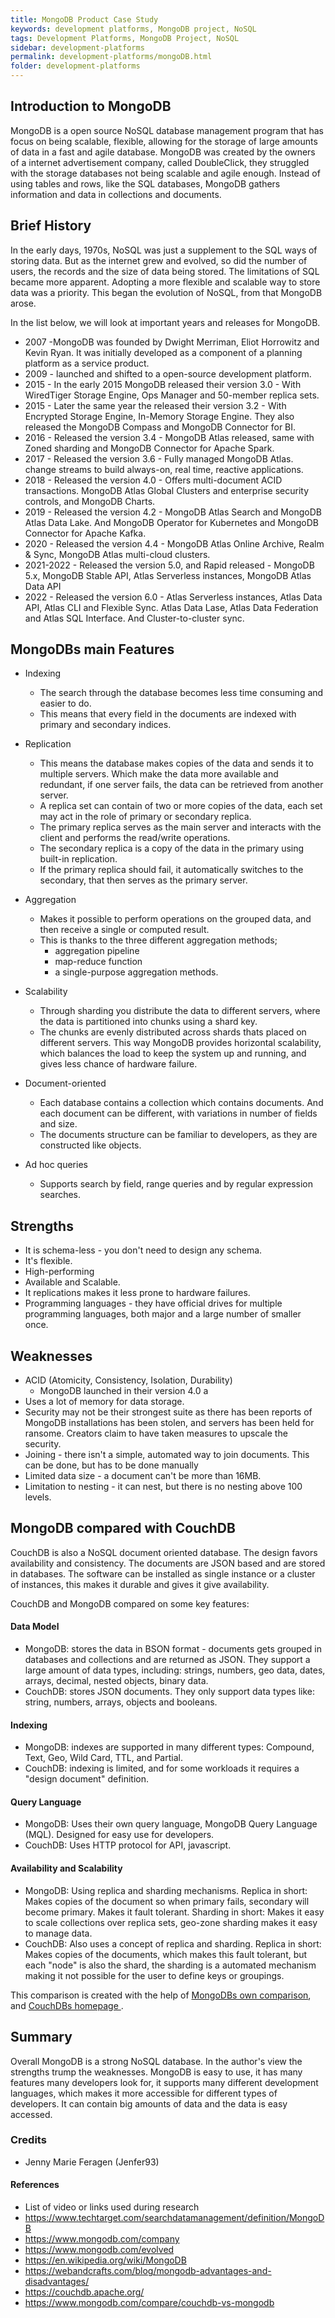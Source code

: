 ```yaml
---
title: MongoDB Product Case Study
keywords: development platforms, MongoDB project, NoSQL
tags: Development Platforms, MongoDB Project, NoSQL
sidebar: development-platforms
permalink: development-platforms/mongoDB.html
folder: development-platforms
---
```


## Introduction to MongoDB

MongoDB is a open source NoSQL database management program that has focus on being scalable, flexible, allowing for the storage of large amounts of data in a fast and agile database.
MongoDB was created by the owners of a internet advertisement company, called DoubleClick, they struggled with the storage databases not being scalable and agile enough.
Instead of using tables and rows, like the SQL databases, MongoDB gathers information and data in collections and documents.

## Brief History

In the early days, 1970s, NoSQL was just a supplement to the SQL ways of storing data. But as the internet grew and evolved, so did the number of users, the records and the size of data being stored.
The limitations of SQL became more apparent. Adopting a more flexible and scalable way to store data was a priority. This began the evolution of NoSQL, from that MongoDB arose.

In the list below, we will look at important years and releases for MongoDB.

- 2007 -MongoDB was founded by Dwight Merriman, Eliot Horrowitz and Kevin Ryan. It was initially developed as a component of a planning platform as a service product.
- 2009 - launched and shifted to a open-source development platform.
- 2015 - In the early 2015 MongoDB released their version 3.0 - With WiredTiger Storage Engine, Ops Manager and 50-member replica sets.
- 2015 - Later the same year the released their version 3.2 - With Encrypted Storage Engine, In-Memory Storage Engine. They also released the MongoDB Compass and MongoDB Connector for BI.
- 2016 - Released the version 3.4 - MongoDB Atlas released, same with Zoned sharding and MongoDB Connector for Apache Spark.
- 2017 - Released the version 3.6 - Fully managed MongoDB Atlas. change streams to build always-on, real time, reactive applications.
- 2018 - Released the version 4.0 - Offers multi-document ACID transactions. MongoDB Atlas Global Clusters and enterprise security controls, and MongoDB Charts.
- 2019 - Released the version 4.2 - MongoDB Atlas Search and MongoDB Atlas Data Lake. And MongoDB Operator for Kubernetes and MongoDB Connector for Apache Kafka.
- 2020 - Released the version 4.4 - MongoDB Atlas Online Archive, Realm & Sync, MongoDB Atlas multi-cloud clusters.
- 2021-2022 - Released the version 5.0, and Rapid released - MongoDB 5.x, MongoDB Stable API, Atlas Serverless instances, MongoDB Atlas Data API
- 2022 - Released the version 6.0 - Atlas Serverless instances, Atlas Data API, Atlas CLI and Flexible Sync. Atlas Data Lase, Atlas Data Federation and Atlas SQL Interface. And Cluster-to-cluster sync.

## MongoDBs main Features

- Indexing

  - The search through the database becomes less time consuming and easier to do.
  - This means that every field in the documents are indexed with primary and secondary indices.

- Replication

  - This means the database makes copies of the data and sends it to multiple servers. Which make the data more available and redundant, if one server fails, the data can be retrieved from another server.
  - A replica set can contain of two or more copies of the data, each set may act in the role of primary or secondary replica.
  - The primary replica serves as the main server and interacts with the client and performs the read/write operations.
  - The secondary replica is a copy of the data in the primary using built-in replication.
  - If the primary replica should fail, it automatically switches to the secondary, that then serves as the primary server.

- Aggregation

  - Makes it possible to perform operations on the grouped data, and then receive a single or computed result.
  - This is thanks to the three different aggregation methods;
    - aggregation pipeline
    - map-reduce function
    - a single-purpose aggregation methods.

- Scalability

  - Through sharding you distribute the data to different servers, where the data is partitioned into chunks using a shard key.
  - The chunks are evenly distributed across shards thats placed on different servers.
    This way MongoDB provides horizontal scalability, which balances the load to keep the system up and running, and gives less chance of hardware failure.

- Document-oriented

  - Each database contains a collection which contains documents. And each document can be different, with variations in number of fields and size.
  - The documents structure can be familiar to developers, as they are constructed like objects.

- Ad hoc queries
  - Supports search by field, range queries and by regular expression searches.

## Strengths

- It is schema-less - you don't need to design any schema.
- It's flexible.
- High-performing
- Available and Scalable.
- It replications makes it less prone to hardware failures.
- Programming languages - they have official drives for multiple programming languages, both major and a large number of smaller once.

## Weaknesses

- ACID (Atomicity, Consistency, Isolation, Durability)
  - MongoDB launched in their version 4.0 a
- Uses a lot of memory for data storage.
- Security may not be their strongest suite as there has been reports of MongoDB installations has been stolen, and servers has been held for ransome. Creators claim to have taken measures to upscale the security.
- Joining - there isn't a simple, automated way to join documents. This can be done, but has to be done manually
- Limited data size - a document can't be more than 16MB.
- Limitation to nesting - it can nest, but there is no nesting above 100 levels.

## MongoDB compared with CouchDB

CouchDB is also a NoSQL document oriented database. The design favors availability and consistency. The documents are JSON based and are stored in databases. The software can be installed as single instance or a cluster of instances, this makes it durable and gives it give availability.

CouchDB and MongoDB compared on some key features:

#### Data Model

- MongoDB: stores the data in BSON format - documents gets grouped in databases and collections and are returned as JSON. They support a large amount of data types, including: strings, numbers, geo data, dates, arrays, decimal, nested objects, binary data.
- CouchDB: stores JSON documents. They only support data types like: string, numbers, arrays, objects and booleans.

#### Indexing

- MongoDB: indexes are supported in many different types: Compound, Text, Geo, Wild Card, TTL, and Partial.
- CouchDB: indexing is limited, and for some workloads it requires a "design document" definition.

#### Query Language

- MongoDB: Uses their own query language, MongoDB Query Language (MQL). Designed for easy use for developers.
- CouchDB: Uses HTTP protocol for API, javascript.

#### Availability and Scalability

- MongoDB: Using replica and sharding mechanisms. Replica in short: Makes copies of the document so when primary fails, secondary will become primary. Makes it fault tolerant. Sharding in short: Makes it easy to scale collections over replica sets, geo-zone sharding makes it easy to manage data.
- CouchDB: Also uses a concept of replica and sharding. Replica in short: Makes copies of the documents, which makes this fault tolerant, but each "node" is also the shard, the sharding is a automated mechanism making it not possible for the user to define keys or groupings.

This comparison is created with the help of <a href="https://www.mongodb.com/compare/couchdb-vs-mongodb"> MongoDBs own comparison</a>, and <a href="https://couchdb.apache.org/"> CouchDBs homepage </a>.

## Summary

Overall MongoDB is a strong NoSQL database. In the author's view the strengths trump the weaknesses. MongoDB is easy to use, it has many features many developers look for, it supports many different development languages, which makes it more accessible for different types of developers. It can contain big amounts of data and the data is easy accessed.

### Credits

- Jenny Marie Feragen (Jenfer93)

#### References

- List of video or links used during research
- https://www.techtarget.com/searchdatamanagement/definition/MongoDB
- https://www.mongodb.com/company
- https://www.mongodb.com/evolved
- https://en.wikipedia.org/wiki/MongoDB
- https://webandcrafts.com/blog/mongodb-advantages-and-disadvantages/
- https://couchdb.apache.org/
- https://www.mongodb.com/compare/couchdb-vs-mongodb

